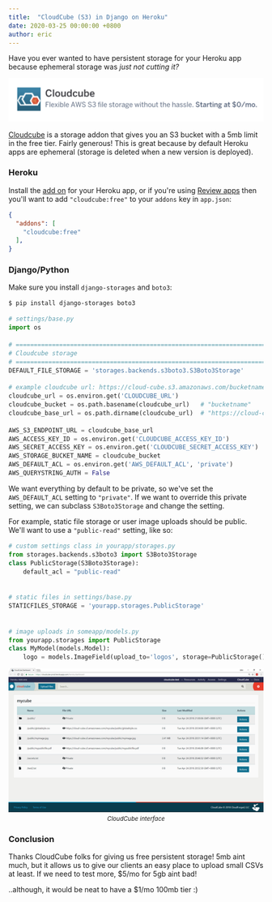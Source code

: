 ```yaml
---
title:  "CloudCube (S3) in Django on Heroku"
date: 2020-03-25 00:00:00 +0800
author: eric
---
```


Have you ever wanted to have persistent storage for your Heroku app because ephemeral storage was _just not cutting it?_

<!--more-->

<div style="text-align: center;">
    <img src="/assets/images/articles/cloudcube.png" class="img-bordered">
</div>

[Cloudcube](https://elements.heroku.com/addons/cloudcube) is a storage addon that gives you an S3 bucket with 
a 5mb limit in the free tier. Fairly generous! This is great because by default Heroku apps are ephemeral (storage
is deleted when a new version is deployed). 


### Heroku

Install the [add on](https://elements.heroku.com/addons/cloudcube) for your Heroku app, or if you're using 
[Review apps](https://devcenter.heroku.com/articles/github-integration-review-apps) then you'll 
want to add `"cloudcube:free"` to your `addons` key in `app.json`:

```json
{
  "addons": [
    "cloudcube:free"
  ],
}
``` 


### Django/Python

Make sure you install `django-storages` and `boto3`:

```bash
$ pip install django-storages boto3
```

```python
# settings/base.py
import os

# =============================================================================
# Cloudcube storage
# =============================================================================
DEFAULT_FILE_STORAGE = 'storages.backends.s3boto3.S3Boto3Storage'

# example cloudcube url: https://cloud-cube.s3.amazonaws.com/bucketname
cloudcube_url = os.environ.get('CLOUDCUBE_URL')
cloudcube_bucket = os.path.basename(cloudcube_url)   # "bucketname"
cloudcube_base_url = os.path.dirname(cloudcube_url)  # "https://cloud-cube.s3.amazonaws.com/" 

AWS_S3_ENDPOINT_URL = cloudcube_base_url
AWS_ACCESS_KEY_ID = os.environ.get('CLOUDCUBE_ACCESS_KEY_ID')
AWS_SECRET_ACCESS_KEY = os.environ.get('CLOUDCUBE_SECRET_ACCESS_KEY')
AWS_STORAGE_BUCKET_NAME = cloudcube_bucket
AWS_DEFAULT_ACL = os.environ.get('AWS_DEFAULT_ACL', 'private')
AWS_QUERYSTRING_AUTH = False
```

We want everything by default to be private, so we've set the `AWS_DEFAULT_ACL` setting 
to `"private"`. If we want to override this private setting, we can subclass 
`S3Boto3Storage` and change the setting.

For example, static file storage or user image uploads should be public. We'll 
want to use a `"public-read"` setting, like so:

```python
# custom settings class in yourapp/storages.py
from storages.backends.s3boto3 import S3Boto3Storage
class PublicStorage(S3Boto3Storage):
    default_acl = "public-read"


# static files in settings/base.py
STATICFILES_STORAGE = 'yourapp.storages.PublicStorage'


# image uploads in someapp/models.py
from yourapp.storages import PublicStorage
class MyModel(models.Model):
    logo = models.ImageField(upload_to='logos', storage=PublicStorage())
```


<div style="text-align: center;">
    <img src="/assets/images/articles/cloudcube_screenshots.png" class="img-bordered"><br>
    <small><i>CloudCube interface</i></small>
</div>

### Conclusion

Thanks CloudCube folks for giving us free persistent storage! 5mb aint much, but it
allows us to give our clients an easy place to upload small CSVs at least. If we need
to test more, $5/mo for 5gb aint bad! 

..although, it would be neat to have a $1/mo 100mb tier :)
